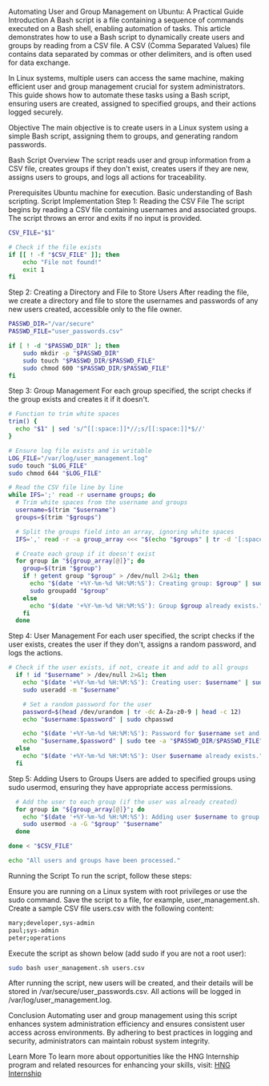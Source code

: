 Automating User and Group Management on Ubuntu: A Practical Guide
Introduction
A Bash script is a file containing a sequence of commands executed on a Bash shell, enabling automation of tasks. This article demonstrates how to use a Bash script to dynamically create users and groups by reading from a CSV file. A CSV (Comma Separated Values) file contains data separated by commas or other delimiters, and is often used for data exchange.

In Linux systems, multiple users can access the same machine, making efficient user and group management crucial for system administrators. This guide shows how to automate these tasks using a Bash script, ensuring users are created, assigned to specified groups, and their actions logged securely.

Objective
The main objective is to create users in a Linux system using a simple Bash script, assigning them to groups, and generating random passwords.

Bash Script Overview
The script reads user and group information from a CSV file, creates groups if they don't exist, creates users if they are new, assigns users to groups, and logs all actions for traceability.

Prerequisites
Ubuntu machine for execution.
Basic understanding of Bash scripting.
Script Implementation
Step 1: Reading the CSV File
The script begins by reading a CSV file containing usernames and associated groups. The script throws an error and exits if no input is provided.

```bash
CSV_FILE="$1"

# Check if the file exists
if [[ ! -f "$CSV_FILE" ]]; then
    echo "File not found!"
    exit 1
fi 
```
Step 2: Creating a Directory and File to Store Users
After reading the file, we create a directory and file to store the usernames and passwords of any new users created, accessible only to the file owner.

```bash
PASSWD_DIR="/var/secure"
PASSWD_FILE="user_passwords.csv"

if [ ! -d "$PASSWD_DIR" ]; then
    sudo mkdir -p "$PASSWD_DIR"
    sudo touch "$PASSWD_DIR/$PASSWD_FILE"
    sudo chmod 600 "$PASSWD_DIR/$PASSWD_FILE"
fi
```
Step 3: Group Management
For each group specified, the script checks if the group exists and creates it if it doesn't.

```bash
# Function to trim white spaces
trim() {
  echo "$1" | sed 's/^[[:space:]]*//;s/[[:space:]]*$//'
}

# Ensure log file exists and is writable
LOG_FILE="/var/log/user_management.log"
sudo touch "$LOG_FILE"
sudo chmod 644 "$LOG_FILE"

# Read the CSV file line by line
while IFS=';' read -r username groups; do
  # Trim white spaces from the username and groups
  username=$(trim "$username")
  groups=$(trim "$groups")

  # Split the groups field into an array, ignoring white spaces
  IFS=',' read -r -a group_array <<< "$(echo "$groups" | tr -d '[:space:]')"

  # Create each group if it doesn't exist
  for group in "${group_array[@]}"; do
    group=$(trim "$group")
    if ! getent group "$group" > /dev/null 2>&1; then
      echo "$(date '+%Y-%m-%d %H:%M:%S'): Creating group: $group" | sudo tee -a "$LOG_FILE"
      sudo groupadd "$group"
    else
      echo "$(date '+%Y-%m-%d %H:%M:%S'): Group $group already exists." | sudo tee -a "$LOG_FILE"
    fi
  done
  ```
Step 4: User Management
For each user specified, the script checks if the user exists, creates the user if they don't, assigns a random password, and logs the actions.

```bash
# Check if the user exists, if not, create it and add to all groups
  if ! id "$username" > /dev/null 2>&1; then
    echo "$(date '+%Y-%m-%d %H:%M:%S'): Creating user: $username" | sudo tee -a "$LOG_FILE"
    sudo useradd -m "$username"

    # Set a random password for the user
    password=$(head /dev/urandom | tr -dc A-Za-z0-9 | head -c 12)
    echo "$username:$password" | sudo chpasswd

    echo "$(date '+%Y-%m-%d %H:%M:%S'): Password for $username set and stored securely." | sudo tee -a "$LOG_FILE"
    echo "$username,$password" | sudo tee -a "$PASSWD_DIR/$PASSWD_FILE"
  else
    echo "$(date '+%Y-%m-%d %H:%M:%S'): User $username already exists." | sudo tee -a "$LOG_FILE"
  fi 
  ```
Step 5: Adding Users to Groups
Users are added to specified groups using sudo usermod, ensuring they have appropriate access permissions.

```bash
  # Add the user to each group (if the user was already created)
  for group in "${group_array[@]}"; do
    echo "$(date '+%Y-%m-%d %H:%M:%S'): Adding user $username to group: $group" | sudo tee -a "$LOG_FILE"
    sudo usermod -a -G "$group" "$username"
  done

done < "$CSV_FILE"

echo "All users and groups have been processed."
```

Running the Script
To run the script, follow these steps:

Ensure you are running on a Linux system with root privileges or use the sudo command.
Save the script to a file, for example, user_management.sh.
Create a sample CSV file users.csv with the following content:

```bash
mary;developer,sys-admin
paul;sys-admin
peter;operations
```
Execute the script as shown below (add sudo if you are not a root user):
```bash
sudo bash user_management.sh users.csv
```
After running the script, new users will be created, and their details will be stored in /var/secure/user_passwords.csv. All actions will be logged in /var/log/user_management.log.

Conclusion
Automating user and group management using this script enhances system administration efficiency and ensures consistent user access across environments. By adhering to best practices in logging and security, administrators can maintain robust system integrity.

Learn More
To learn more about opportunities like the HNG Internship program and related resources for enhancing your skills, visit: [HNG Internship](https://hng.tech/internship)



